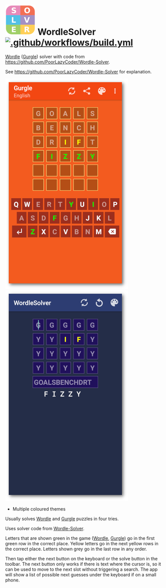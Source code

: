 # ![Icon](src/main/res/drawable-xhdpi/ic_launcher.png) WordleSolver [![.github/workflows/build.yml](https://github.com/billthefarmer/wordlesolver/actions/workflows/build.yml/badge.svg)](https://github.com/billthefarmer/wordlesolver/actions/workflows/build.yml)
[Wordle](https://www.powerlanguage.co.uk/wordle/)
([Gurgle](https://github.com/billthefarmer/gurgle)) solver with code
from https://github.com/PoorLazyCoder/Wordle-Solver.

See https://github.com/PoorLazyCoder/Wordle-Solver for explanation.

![Gurgle](https://github.com/billthefarmer/billthefarmer.github.io/raw/master/images/Gurgle-solver.png) ![Solver](https://github.com/billthefarmer/billthefarmer.github.io/raw/master/images/WordleSolver.png)

 * Multiple coloured themes

Usually solves [Wordle](href="https://www.powerlanguage.co.uk/wordle)
and [Gurgle](https://github.com/billthefarmer/gurgle) puzzles in four
tries.

Uses solver code from
[Wordle-Solver](https://github.com/PoorLazyCoder/Wordle-Solver).

Letters that are shown green in the game
([Wordle](href="https://www.powerlanguage.co.uk/wordle),
[Gurgle](https://github.com/billthefarmer/gurgle)) go in the first
green row in the correct place. Yellow letters go in the next yellow
rows in the correct place. Letters shown grey go in the last row in
any order.

Then tap either the next button on the keyboard or the solve button in
the toolbar. The next button only works if there is text where the
cursor is, so it can be used to move to the next slot without
triggering a search. The app will show a list of possible next guesses
under the keyboard if on a small phone.
